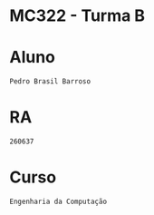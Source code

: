 # **MC322 - Turma B**

# **Aluno**
    Pedro Brasil Barroso

# **RA**
    260637

# **Curso**
    Engenharia da Computação
